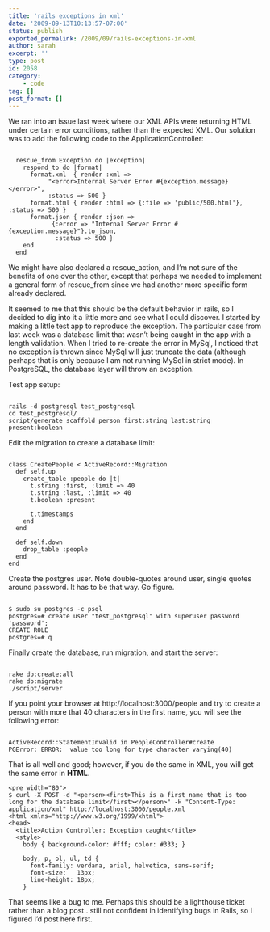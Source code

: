 ```yaml
---
title: 'rails exceptions in xml'
date: '2009-09-13T10:13:57-07:00'
status: publish
exported_permalink: /2009/09/rails-exceptions-in-xml
author: sarah
excerpt: ''
type: post
id: 2058
category:
    - code
tag: []
post_format: []
---
```

We ran into an issue last week where our XML APIs were returning HTML under certain error conditions, rather than the expected XML. Our solution was to add the following code to the ApplicationController:

```

  rescue_from Exception do |exception|
    respond_to do |format|
      format.xml  { render :xml => 
           "<error>Internal Server Error #{exception.message}</error>", 
           :status => 500 }
      format.html { render :html => {:file => 'public/500.html'}, :status => 500 }
      format.json { render :json => 
            {:error => "Internal Server Error #{exception.message}"}.to_json, 
             :status => 500 }
    end
  end
```

We might have also declared a rescue\_action, and I’m not sure of the benefits of one over the other, except that perhaps we needed to implement a general form of rescue\_from since we had another more specific form already declared.

It seemed to me that this should be the default behavior in rails, so I decided to dig into it a little more and see what I could discover. I started by making a little test app to reproduce the exception. The particular case from last week was a database limit that wasn’t being caught in the app with a length validation. When I tried to re-create the error in MySql, I noticed that no exception is thrown since MySql will just truncate the data (although perhaps that is only because I am not running MySql in strict mode). In PostgreSQL, the database layer will throw an exception.

Test app setup:

```

rails -d postgresql test_postgresql
cd test_postgresql/
script/generate scaffold person first:string last:string present:boolean
```

Edit the migration to create a database limit:

```

class CreatePeople < ActiveRecord::Migration
  def self.up
    create_table :people do |t|
      t.string :first, :limit => 40
      t.string :last, :limit => 40
      t.boolean :present

      t.timestamps
    end
  end

  def self.down
    drop_table :people
  end
end
```

Create the postgres user. Note double-quotes around user, single quotes around password. It has to be that way. Go figure.

```

$ sudo su postgres -c psql
postgres=# create user "test_postgresql" with superuser password 'password';
CREATE ROLE
postgres=# q
```

Finally create the database, run migration, and start the server:

```
 
rake db:create:all
rake db:migrate
./script/server
```

If you point your browser at http://localhost:3000/people and try to create a person with more that 40 characters in the first name, you will see the following error:

```

ActiveRecord::StatementInvalid in PeopleController#create
PGError: ERROR:  value too long for type character varying(40)
```

That is all well and good; however, if you do the same in XML, you will get the same error in **HTML**.

```
<pre width="80">
$ curl -X POST -d "<person><first>This is a first name that is too long for the database limit</first></person>" -H "Content-Type: application/xml" http://localhost:3000/people.xml
<html xmlns="http://www.w3.org/1999/xhtml">
<head>
  <title>Action Controller: Exception caught</title>
  <style>
    body { background-color: #fff; color: #333; }

    body, p, ol, ul, td {
      font-family: verdana, arial, helvetica, sans-serif;
      font-size:   13px;
      line-height: 18px;
    }
```

That seems like a bug to me. Perhaps this should be a lighthouse ticket rather than a blog post.. still not confident in identifying bugs in Rails, so I figured I’d post here first.